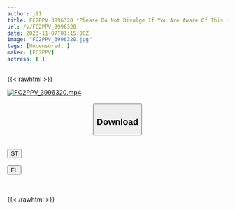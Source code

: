 ```yaml
---
author: j91
title: FC2PPV 3996320 *Please Do Not Divulge If You Are Aware Of This *[Individual] That Eight-Headed Former Model Wife Desperately Ignores Her Reluctance, And Her Body Never Cools Down…
url: /v/FC2PPV_3996320
date: 2023-11-07T01:15:00Z
image: "FC2PPV_3996320.jpg"
tags: [Uncensored, ]
maker: [FC2PPV]
actress: [ ]
---
```



{{< rawhtml >}}

<div class="video" data-videoid="3JPVjwXMJWUAmV">
    <a href="javascript:;">
        <img src="https://my.j91.asia/v/FC2PPV_3996320.jpg" width="WIDTH" height="HEIGHT" alt="FC2PPV_3996320.mp4" loading="lazy">
    </a>
</div>

<script type="text/javascript" src="https://j91.asia/asset/on-demand-st.js"></script>

<br>
  <link rel="stylesheet" href="https://j91.asia/asset/bs5.css">
  
  <center>
  <button class="btn btn-primary" type="button" data-bs-toggle="collapse" data-bs-target=".multi-collapse" aria-expanded="false" aria-controls="multiCollapseExample1 multiCollapseExample2"><h2>Download</h2></button></center>
</p>
<div class="row">
  <div class="col">
    <div class="collapse multi-collapse" id="multiCollapseExample1">
      <div class="card card-body">
	      	      <br>
<div class="buttons">  
<a href="https://streamtape.to/v/3JPVjwXMJWUAmV" target="_blank"><button class="btn-hover color-3"><i class="fa fa-download"></i> ST</button></a></div>
    </div>
  </div>
</div>
  <div class="col">
    <div class="collapse multi-collapse" id="multiCollapseExample2">
      <div class="card card-body">
	      <br>
<div class="buttons">
    <a href="https://filelions.online/f/h2xjgi2u3paf" target="_blank"><button class="btn-hover color-9"><i class="fa fa-download"></i> FL</button></a></div>
<br><br>
      </div>
    </div>
  </div>
</div>

{{< /rawhtml >}}
